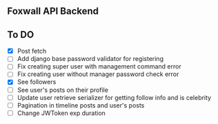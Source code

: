 ## Foxwall API Backend


## To DO

- [x] Post fetch
- [ ] Add django base password validator for registering
- [ ] Fix creating super user with management command error
- [ ] Fix creating user without manager password check error
- [x] See followers
- [ ] See user's posts on their profile
- [ ] Update user retrieve serializer for getting follow info and is celebrity
- [ ] Pagination in timeline posts and user's posts
- [ ] Change JWToken exp duration
